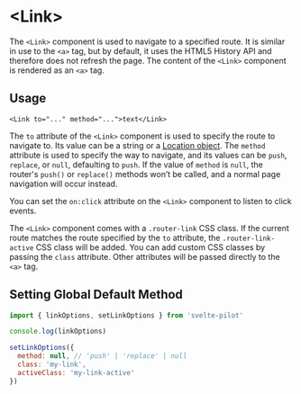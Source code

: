 # \<Link>

The `<Link>` component is used to navigate to a specified route. It is similar in use to the `<a>` tag, but by default, it uses the HTML5 History API and therefore does not refresh the page. The content of the `<Link>` component is rendered as an `<a>` tag.

## Usage

```svelte
<Link to="..." method="...">text</Link>
```

The `to` attribute of the `<Link>` component is used to specify the route to navigate to. Its value can be a string or a [Location object](router#location). The `method` attribute is used to specify the way to navigate, and its values can be `push`, `replace`, or `null`, defaulting to `push`. If the value of `method` is `null`, the router's `push()` or `replace()` methods won’t be called, and a normal page navigation will occur instead.

You can set the `on:click` attribute on the `<Link>` component to listen to click events.

The `<Link>` component comes with a `.router-link` CSS class. If the current route matches the route specified by the `to` attribute, the `.router-link-active` CSS class will be added. You can add custom CSS classes by passing the `class` attribute. Other attributes will be passed directly to the `<a>` tag.

## Setting Global Default Method

```js
import { linkOptions, setLinkOptions } from 'svelte-pilot'

console.log(linkOptions)

setLinkOptions({
  method: null, // 'push' | 'replace' | null
  class: 'my-link',
  activeClass: 'my-link-active'
})
```
